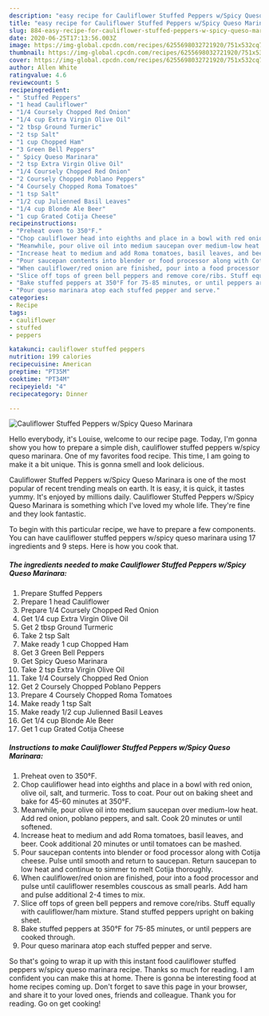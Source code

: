 ```yaml
---
description: "easy recipe for Cauliflower Stuffed Peppers w/Spicy Queso Marinara | how to make easy Cauliflower Stuffed Peppers w/Spicy Queso Marinara"
title: "easy recipe for Cauliflower Stuffed Peppers w/Spicy Queso Marinara | how to make easy Cauliflower Stuffed Peppers w/Spicy Queso Marinara"
slug: 884-easy-recipe-for-cauliflower-stuffed-peppers-w-spicy-queso-marinara-how-to-make-easy-cauliflower-stuffed-peppers-w-spicy-queso-marinara
date: 2020-06-25T17:13:56.003Z
image: https://img-global.cpcdn.com/recipes/6255698032721920/751x532cq70/cauliflower-stuffed-peppers-wspicy-queso-marinara-recipe-main-photo.jpg
thumbnail: https://img-global.cpcdn.com/recipes/6255698032721920/751x532cq70/cauliflower-stuffed-peppers-wspicy-queso-marinara-recipe-main-photo.jpg
cover: https://img-global.cpcdn.com/recipes/6255698032721920/751x532cq70/cauliflower-stuffed-peppers-wspicy-queso-marinara-recipe-main-photo.jpg
author: Allen White
ratingvalue: 4.6
reviewcount: 5
recipeingredient:
- " Stuffed Peppers"
- "1 head Cauliflower"
- "1/4 Coursely Chopped Red Onion"
- "1/4 cup Extra Virgin Olive Oil"
- "2 tbsp Ground Turmeric"
- "2 tsp Salt"
- "1 cup Chopped Ham"
- "3 Green Bell Peppers"
- " Spicy Queso Marinara"
- "2 tsp Extra Virgin Olive Oil"
- "1/4 Coursely Chopped Red Onion"
- "2 Coursely Chopped Poblano Peppers"
- "4 Coursely Chopped Roma Tomatoes"
- "1 tsp Salt"
- "1/2 cup Julienned Basil Leaves"
- "1/4 cup Blonde Ale Beer"
- "1 cup Grated Cotija Cheese"
recipeinstructions:
- "Preheat oven to 350°F."
- "Chop cauliflower head into eighths and place in a bowl with red onion, olive oil, salt, and turmeric. Toss to coat. Pour out on baking sheet and bake for 45-60 minutes at 350°F."
- "Meanwhile, pour olive oil into medium saucepan over medium-low heat. Add red onion, poblano peppers, and salt. Cook 20 minutes or until softened."
- "Increase heat to medium and add Roma tomatoes, basil leaves, and beer. Cook additional 20 minutes or until tomatoes can be mashed."
- "Pour saucepan contents into blender or food processor along with Cotija cheese. Pulse until smooth and return to saucepan. Return saucepan to low heat and continue to simmer to melt Cotija thoroughly."
- "When cauliflower/red onion are finished, pour into a food processor and pulse until cauliflower resembles couscous as small pearls. Add ham and pulse additional 2-4 times to mix."
- "Slice off tops of green bell peppers and remove core/ribs. Stuff equally with cauliflower/ham mixture. Stand stuffed peppers upright on baking sheet."
- "Bake stuffed peppers at 350°F for 75-85 minutes, or until peppers are cooked through."
- "Pour queso marinara atop each stuffed pepper and serve."
categories:
- Recipe
tags:
- cauliflower
- stuffed
- peppers

katakunci: cauliflower stuffed peppers 
nutrition: 199 calories
recipecuisine: American
preptime: "PT35M"
cooktime: "PT34M"
recipeyield: "4"
recipecategory: Dinner

---
```



![Cauliflower Stuffed Peppers w/Spicy Queso Marinara](https://img-global.cpcdn.com/recipes/6255698032721920/751x532cq70/cauliflower-stuffed-peppers-wspicy-queso-marinara-recipe-main-photo.jpg)

Hello everybody, it's Louise, welcome to our recipe page. Today, I'm gonna show you how to prepare a simple dish, cauliflower stuffed peppers w/spicy queso marinara. One of my favorites food recipe. This time, I am going to make it a bit unique. This is gonna smell and look delicious.

Cauliflower Stuffed Peppers w/Spicy Queso Marinara is one of the most popular of recent trending meals on earth. It is easy, it is quick, it tastes yummy. It's enjoyed by millions daily. Cauliflower Stuffed Peppers w/Spicy Queso Marinara is something which I've loved my whole life. They're fine and they look fantastic.




To begin with this particular recipe, we have to prepare a few components. You can have cauliflower stuffed peppers w/spicy queso marinara using 17 ingredients and 9 steps. Here is how you cook that.

<!--inarticleads1-->

##### The ingredients needed to make Cauliflower Stuffed Peppers w/Spicy Queso Marinara:

1. Prepare  Stuffed Peppers
1. Prepare 1 head Cauliflower
1. Prepare 1/4 Coursely Chopped Red Onion
1. Get 1/4 cup Extra Virgin Olive Oil
1. Get 2 tbsp Ground Turmeric
1. Take 2 tsp Salt
1. Make ready 1 cup Chopped Ham
1. Get 3 Green Bell Peppers
1. Get  Spicy Queso Marinara
1. Take 2 tsp Extra Virgin Olive Oil
1. Take 1/4 Coursely Chopped Red Onion
1. Get 2 Coursely Chopped Poblano Peppers
1. Prepare 4 Coursely Chopped Roma Tomatoes
1. Make ready 1 tsp Salt
1. Make ready 1/2 cup Julienned Basil Leaves
1. Get 1/4 cup Blonde Ale Beer
1. Get 1 cup Grated Cotija Cheese




<!--inarticleads2-->

##### Instructions to make Cauliflower Stuffed Peppers w/Spicy Queso Marinara:

1. Preheat oven to 350°F.
1. Chop cauliflower head into eighths and place in a bowl with red onion, olive oil, salt, and turmeric. Toss to coat. Pour out on baking sheet and bake for 45-60 minutes at 350°F.
1. Meanwhile, pour olive oil into medium saucepan over medium-low heat. Add red onion, poblano peppers, and salt. Cook 20 minutes or until softened.
1. Increase heat to medium and add Roma tomatoes, basil leaves, and beer. Cook additional 20 minutes or until tomatoes can be mashed.
1. Pour saucepan contents into blender or food processor along with Cotija cheese. Pulse until smooth and return to saucepan. Return saucepan to low heat and continue to simmer to melt Cotija thoroughly.
1. When cauliflower/red onion are finished, pour into a food processor and pulse until cauliflower resembles couscous as small pearls. Add ham and pulse additional 2-4 times to mix.
1. Slice off tops of green bell peppers and remove core/ribs. Stuff equally with cauliflower/ham mixture. Stand stuffed peppers upright on baking sheet.
1. Bake stuffed peppers at 350°F for 75-85 minutes, or until peppers are cooked through.
1. Pour queso marinara atop each stuffed pepper and serve.




So that's going to wrap it up with this instant food cauliflower stuffed peppers w/spicy queso marinara recipe. Thanks so much for reading. I am confident you can make this at home. There is gonna be interesting food at home recipes coming up. Don't forget to save this page in your browser, and share it to your loved ones, friends and colleague. Thank you for reading. Go on get cooking!
